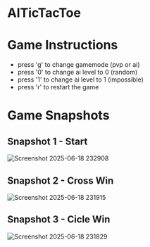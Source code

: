 # AITicTacToe
# Game Instructions

- press 'g' to change gamemode (pvp or ai)
- press '0' to change ai level to 0 (random)
- press '1' to change ai level to 1 (impossible)
- press 'r' to restart the game

# Game Snapshots

## Snapshot 1 - Start
![Screenshot 2025-06-18 232908](https://github.com/user-attachments/assets/a8caa957-177f-4478-83ba-58aa784a2b65)


## Snapshot 2 - Cross Win
![Screenshot 2025-06-18 231915](https://github.com/user-attachments/assets/febd87ce-2a79-4f61-b16e-e2c37d6e4e73)


## Snapshot 3 - Cicle Win
![Screenshot 2025-06-18 231829](https://github.com/user-attachments/assets/2a5d8d1d-6fca-4a44-bd74-8495be7e31e1)


